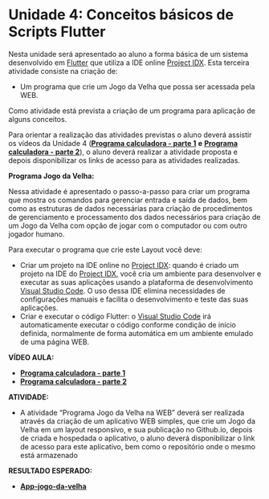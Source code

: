 # Unidade 4: Conceitos básicos de Scripts Flutter

Nesta unidade  será apresentado ao aluno a forma básica de um sistema desenvolvido em [Flutter](https://flutter.dev/)  que utiliza a IDE online [Project IDX](https://idx.dev/). Esta terceira atividade consiste na criação de:

- Um programa que crie um Jogo da Velha que possa ser acessada pela WEB.

Como atividade está prevista a criação de um programa para aplicação de alguns conceitos.

Para orientar a realização das atividades previstas o aluno deverá assistir os vídeos da Unidade 4 ([**Programa calculadora - parte 1**](hhttps://youtu.be/PpqrsmgEo5g) **e** [**Programa calculadora - parte 2**](hhttps://youtu.be/aaixyLsN_NU)), o aluno deverá realizar a atividade proposta e depois disponibilizar os links de acesso para as atividades realizadas.

**Programa Jogo da Velha:**

Nessa atividade é apresentado o passo-a-passo para criar um programa que mostra os comandos para gerenciar entrada e saída de dados, bem como as estruturas de dados necessárias para criação de procedimentos de gerenciamento e processamento dos dados necessários para criação de um Jogo da Velha com opção de jogar com o computador ou com outro jogador humano.

Para executar o programa que crie este Layout você deve:

- Criar um projeto na IDE online no [Project IDX](https://idx.dev/): quando é criado um projeto na IDE do [Project IDX](https://idx.dev/), você cria um ambiente para desenvolver e executar as suas aplicações usando a plataforma de desenvolvimento [Visual Studio Code](https://code.visualstudio.com/). O uso dessa IDE elimina necessidades de configurações manuais e facilita o desenvolvimento e teste das suas aplicações.
- Criar e executar o código Flutter: o [Visual Studio Code](https://code.visualstudio.com/) irá automaticamente executar o código conforme condição de início definida, normalmente de forma automática em um ambiente emulado de uma página WEB.

**VÍDEO AULA:**

- [**Programa calculadora - parte 1**](hhttps://youtu.be/PpqrsmgEo5g)
- [**Programa calculadora - parte 2**](hhttps://youtu.be/aaixyLsN_NU)

**ATIVIDADE:**

- A atividade “Programa Jogo da Velha na WEB” deverá ser realizada através da criação de um aplicativo WEB simples, que crie um Jogo da Velha em um layout responsivo, e sua publicação no Github.io, depois de criada e hospedada o aplicativo, o aluno deverá disponibilizar o link de acesso para este aplicativo, bem como o repositório onde o mesmo está armazenado

**RESULTADO ESPERADO:** 

- [**App-jogo-da-velha**](https://aula-talento-teck.github.io/app-jogo-da-velha/)
